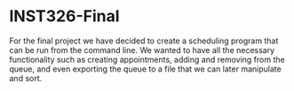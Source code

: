 # INST326-Final

For the final project we have decided to create a scheduling program that can be run from the command line.
We wanted to have all the necessary functionality such as creating appointments, 
adding and removing from the queue, and even exporting the queue to a file that we can later manipulate and sort. 
